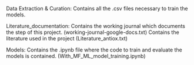 

Data Extraction & Curation:
Contains all the .csv files necessary to train the models.

Literature_documentation:
Contains the working journal which documents the step of this project. (working-journal-google-docs.txt)
Contains the literature used in the project (Literature_antiox.txt)

Models:
Contains the .ipynb file where the code to train and evaluate the models is contained. (With_MF_ML_model_training.ipynb)

